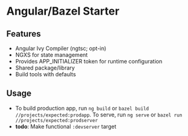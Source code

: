 # Angular/Bazel Starter

## Features

* Angular Ivy Compiler (ngtsc; opt-in)
* NGXS for state management
* Provides APP_INITIALIZER token for runtime configuration
* Shared package/library
* Build tools with defaults

## Usage

* To build production app, run `ng build` or `bazel build //projects/expected:prodapp`. To serve, run `ng serve` or `bazel run //projects/expected:prodserver`
* **todo**: Make functional `:devserver` target